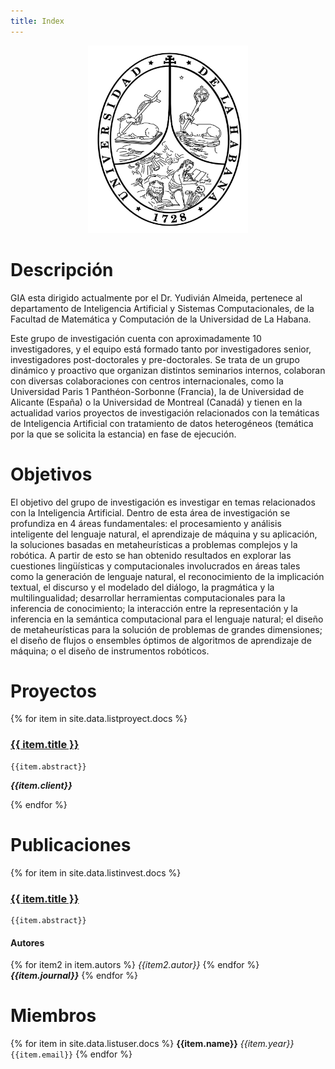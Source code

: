 ```yaml
---
title: Index
---
```


<center>
<img src="/assets/escudo.jpg"
     alt="Logo Universidad de La Habana"
     width="256"
     height="300">
</center>

# Descripción

GIA esta dirigido actualmente por el Dr. Yudivián Almeida, pertenece al departamento de Inteligencia Artificial y Sistemas Computacionales, de la Facultad de Matemática y Computación de la Universidad de La Habana.

Este grupo de investigación cuenta con aproximadamente 10 investigadores, y el equipo está formado
tanto por investigadores senior, investigadores post-doctorales y pre-doctorales. Se trata de un grupo
dinámico y proactivo que organizan distintos seminarios internos, colaboran con diversas colaboraciones
con centros internacionales, como la Universidad Paris 1 Panthéon-Sorbonne (Francia), la de
Universidad de Alicante (España) o la Universidad de Montreal (Canadá) y tienen en la actualidad varios
proyectos de investigación relacionados con la temáticas de Inteligencia Artificial con tratamiento de
datos heterogéneos (temática por la que se solicita la estancia) en fase de ejecución.

# Objetivos

El objetivo del grupo de investigación es investigar en temas relacionados con la Inteligencia Artificial.
Dentro de esta área de investigación se profundiza en 4 áreas fundamentales: el procesamiento y
análisis inteligente del lenguaje natural, el aprendizaje de máquina y su aplicación, la soluciones basadas
en metaheurísticas a problemas complejos y la robótica. A partir de esto se han obtenido resultados en
explorar las cuestiones lingüísticas y computacionales involucrados en áreas tales como la generación
de lenguaje natural, el reconocimiento de la implicación textual, el discurso y el modelado del diálogo, la
pragmática y la multilingualidad; desarrollar herramientas computacionales para la inferencia de
conocimiento; la interacción entre la representación y la inferencia en la semántica computacional para el
lenguaje natural; el diseño de metaheurísticas para la solución de problemas de grandes dimensiones; el
diseño de flujos o ensembles óptimos de algoritmos de aprendizaje de máquina; o el diseño de
instrumentos robóticos.

# Proyectos


{% for item in site.data.listproyect.docs %}
### [{{ item.title }}]({{item.link}})

	{{item.abstract}}
	
***{{item.client}}***

{% endfor %}

# Publicaciones

{% for item in site.data.listinvest.docs %}
### [{{ item.title }}]({{item.link}})

	{{item.abstract}}

#### Autores
{% for item2 in item.autors %}
*{{item2.autor}}*
{% endfor %}
***{{item.journal}}***
{% endfor %}

# Miembros

{% for item in site.data.listuser.docs %}
**{{item.name}}** *{{item.year}}* ```{{item.email}}```
{% endfor %}